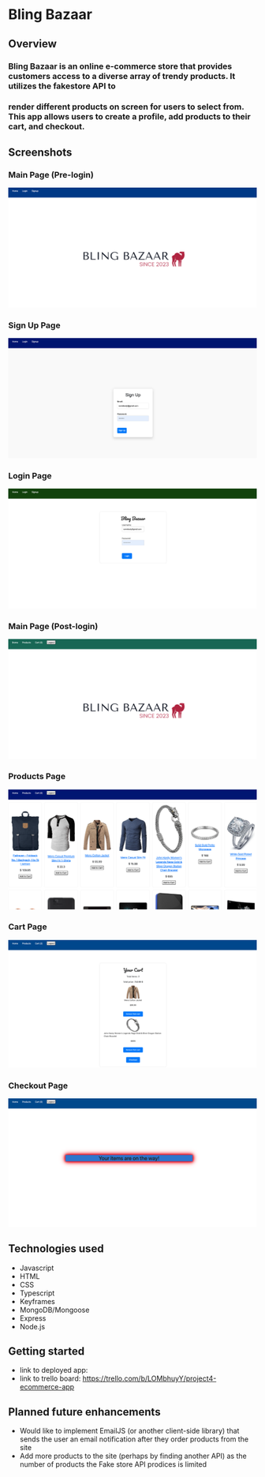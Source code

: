 # **Bling Bazaar**

## Overview
### Bling Bazaar is an online e-commerce store that provides customers access to a diverse array of trendy products. It utilizes the fakestore API to 
### render different products on screen for users to select from. This app allows users to create a profile, add products to their cart, and checkout.

## Screenshots 
### Main Page (Pre-login)
![Alt Text](react-app/src/assets/Readme_images/Main_Page.png)

### Sign Up Page
![Alt Text](react-app/src/assets/Readme_images/Signup_Page.png)

### Login Page
![Alt Text](react-app/src/assets/Readme_images/Login_Page.png)

### Main Page (Post-login)
![Alt Text](react-app/src/assets/Readme_images/Main_Page_Post_login.png)

### Products Page
![Alt Text](react-app/src/assets/Readme_images/Products_Page.png)

### Cart Page
![Alt Text](react-app/src/assets/Readme_images/Cart_Page.png)

### Checkout Page
![Alt Text](react-app/src/assets/Readme_images/Checkout_Page.png)

## Technologies used
- Javascript
- HTML
- CSS
- Typescript
- Keyframes
- MongoDB/Mongoose
- Express
- Node.js

## Getting started
- link to deployed app: 
- link to trello board: https://trello.com/b/LOMbhuyY/project4-ecommerce-app

## Planned future enhancements
- Would like to implement EmailJS (or another client-side library) that sends the user an email notification after they order products from the site
- Add more products to the site (perhaps by finding another API) as the number of products the Fake store API prodices is limited
